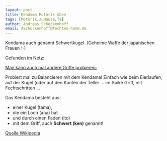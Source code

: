 ```yaml
---
layout: post
title: Kendama Motorik üben 
tags: [Motorik,zuHause,T8]
author: Andreas Schockenhoff 
email: ASchockenhoff@fechten-hamm.de
---
```

Kendama auch genannt Schwertkugel. (Geheime Waffe der japanischen Frauen :-)

[Gefunden im Netz:](https://www.youtube.com/watch?v=3mgtwewEb4I)

[Man kann auch mal andere Griffe probieren:](https://www.youtube.com/watch?v=4EKZIV2qDQc)

Probiert mal zu Balancieren mit dem Kendama! Einfach wie beim Eierlaufen, auf der Kugel (oder auf den Kanten der Teller ... im Spike Griff, mit Fechtschritten ... 

Das Kendama besteht aus:
* einer Kugel (tama), 
* die ein Loch (ana) hat 
* und durch einen Faden (ito) 
* mit dem Griff, auch **Schwert (ken)** genannt!

[Quelle Wikipedia](https://de.wikipedia.org/wiki/Kendama) 
